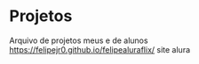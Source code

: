 # Projetos
Arquivo de projetos meus e de alunos
https://felipejr0.github.io/felipealuraflix/ site alura
